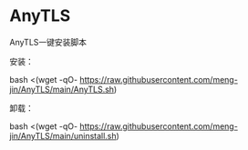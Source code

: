 # AnyTLS
AnyTLS一键安装脚本

安装：

bash <(wget -qO- https://raw.githubusercontent.com/meng-jin/AnyTLS/main/AnyTLS.sh)

卸载：

bash <(wget -qO- https://raw.githubusercontent.com/meng-jin/AnyTLS/main/uninstall.sh)
